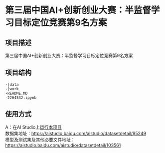# 第三届中国AI+创新创业大赛：半监督学习目标定位竞赛第9名方案

## 项目描述
第三届中国AI+创新创业大赛：半监督学习目标定位竞赛第9名方案

## 项目结构
```
-|data
-|work
-README.MD
-2264532.ipynb
```
## 使用方式
A：在AI Studio上[运行本项目](https://aistudio.baidu.com/aistudio/projectdetail/2264532)  
数据集地址：https://aistudio.baidu.com/aistudio/datasetdetail/95249  
模型及测试集及其他必要文件地址：https://aistudio.baidu.com/aistudio/datasetdetail/103561  
